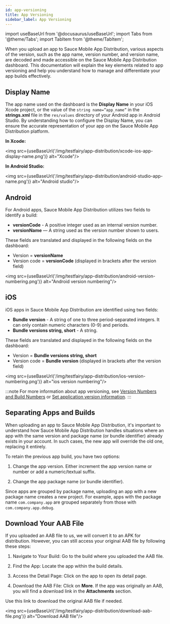 ```yaml
---
id: app-versioning
title: App Versioning
sidebar_label: App Versioning
---
```


import useBaseUrl from '@docusaurus/useBaseUrl';
import Tabs from '@theme/Tabs';
import TabItem from '@theme/TabItem';

When you upload an app to Sauce Mobile App Distribution, various aspects of the version, such as the app name, version number, and version name, are decoded and made accessible on the Sauce Mobile App Distribution dashboard. This documentation will explain the key elements related to app versioning and help you understand how to manage and differentiate your app builds effectively.

## Display Name

The app name used on the dashboard is the **Display Name** in your iOS Xcode project, or the value of the `string name=”app_name”` in the **strings.xml** file in the `res/values` directory of your Android app in Android Studio. By understanding how to configure the Display Name, you can ensure the accurate representation of your app on the Sauce Mobile App Distribution platform.

**In Xcode:**

<img src={useBaseUrl('/img/testfairy/app-distribution/xcode-ios-app-display-name.png')} alt="Xcode"/>

**In Android Studio:**

<img src={useBaseUrl('/img/testfairy/app-distribution/android-studio-app-name.png')} alt="Android studio"/>

## Android

For Android apps, Sauce Mobile App Distribution utilizes two fields to identify a build:

- **versionCode** - A positive integer used as an internal version number.
- **versionName** — A string used as the version number shown to users.

These fields are translated and displayed in the following fields on the dashboard:

- Version = **versionName**
- Version code = **versionCode** (displayed in brackets after the version field)

<img src={useBaseUrl('/img/testfairy/app-distribution/android-version-numbering.png')} alt="Android version numbering"/>

## iOS

iOS apps in Sauce Mobile App Distribution are identified using two fields:

- **Bundle version** - A string of one to three period-separated integers. It can only contain numeric characters (0-9) and periods.
- **Bundle versions string, short** - A string.

These fields are translated and displayed in the following fields on the dashboard:

- Version = **Bundle versions string, short**
- Version code = **Bundle version** (displayed in brackets after the version field)

<img src={useBaseUrl('/img/testfairy/app-distribution/ios-version-numbering.png')} alt="ios version numbering"/>

:::note
For more information about app versioning, see [Version Numbers and Build Numbers](https://developer.apple.com/library/archive/technotes/tn2420/_index.html) or [Set application version information](https://developer.android.com/studio/publish/versioning#appversioning).
:::

## Separating Apps and Builds

When uploading an app to Sauce Mobile App Distribution, it's important to understand how Sauce Mobile App Distribution handles situations where an app with the same version and package name (or bundle identifier) already exists in your account. In such cases, the new app will override the old one, replacing it entirely.

To retain the previous app build, you have two options:

1. Change the app version. Either increment the app version name or number or add a numeric/textual suffix.

2. Change the app package name (or bundle identifier).

Since apps are grouped by package name, uploading an app with a new package name creates a new project. For example, apps with the package name `com.company.app` are grouped separately from those with `com.company.app.debug`.

## Download Your AAB File

If you uploaded an AAB file to us, we will convert it to an APK for distribution. However, you can still access your original AAB file by following these steps:

1. Navigate to Your Build: Go to the build where you uploaded the AAB file.

2. Find the App: Locate the app within the build details.

3. Access the Detail Page: Click on the app to open its detail page.

4. Download the AAB File: Click on **More**. If the app was originally an AAB, you will find a download link in the **Attachments** section.

Use this link to download the original AAB file if needed.

<img src={useBaseUrl('/img/testfairy/app-distribution/download-aab-file.png')} alt="Download AAB file"/>
